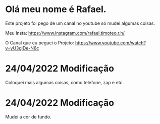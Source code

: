 # Olá meu nome é Rafael.

Este projeto foi pego de um canal no youtube só mudei algumas coisas.

Meu Insta: https://www.instagram.com/rafael.timoteo.r.h/

O Canal que eu peguei o Projeto: https://www.youtube.com/watch?v=yU3giDe-N6c

# 24/04/2022 Modificação

Coloquei mais algumas coisas, como telefone, zap e etc.

# 24/04/2022 Modificação

Mudei a cor de fundo.
